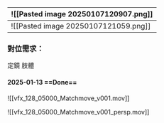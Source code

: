 
| ![[Pasted image 20250107120907.png]] |
| ------------------------------------ |
| ![[Pasted image 20250107121059.png]] |

### 對位需求：
定鏡
肢體

#### 2025-01-13 ==Done==
![[vfx_128_05000_Matchmove_v001.mov]]

![[vfx_128_05000_Matchmove_v001_persp.mov]]
